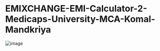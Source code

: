# EMIXCHANGE-EMI-Calculator-2-Medicaps-University-MCA-Komal-Mandkriya
![image](https://user-images.githubusercontent.com/109720958/205121863-f051d51a-2532-4c42-81df-e33351e80c22.png)
